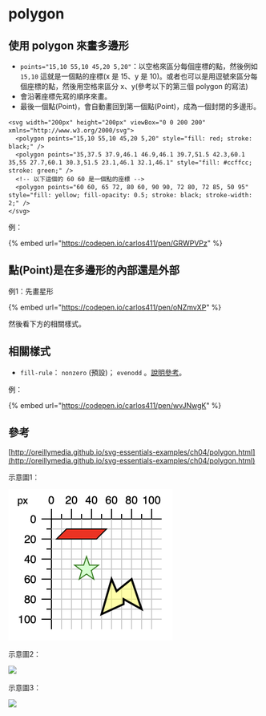 # polygon

## 使用 polygon 來畫多邊形

* `points="15,10 55,10 45,20 5,20"`：以空格來區分每個座標的點，然後例如 `15,10` 這就是一個點的座標(x 是 15、y 是 10)。或者也可以是用逗號來區分每個座標的點，然後用空格來區分 x、y(參考以下的第三個 polygon 的寫法)
* 會沿著座標先寫的順序來畫。
* 最後一個點(Point)，會自動畫回到第一個點(Point)，成為一個封閉的多邊形。

```markup
<svg width="200px" height="200px" viewBox="0 0 200 200" xmlns="http://www.w3.org/2000/svg">
  <polygon points="15,10 55,10 45,20 5,20" style="fill: red; stroke: black;" />
  <polygon points="35,37.5 37.9,46.1 46.9,46.1 39.7,51.5 42.3,60.1 35,55 27.7,60.1 30.3,51.5 23.1,46.1 32.1,46.1" style="fill: #ccffcc; stroke: green;" />
  <!-- 以下這個的 60 60 是一個點的座標 -->
  <polygon points="60 60, 65 72, 80 60, 90 90, 72 80, 72 85, 50 95" style="fill: yellow; fill-opacity: 0.5; stroke: black; stroke-width: 2;" />
</svg>
```



例：

{% embed url="https://codepen.io/carlos411/pen/GRWPVPz" %}



## 點(Point)是在多邊形的內部還是外部

例1：先畫星形

{% embed url="https://codepen.io/carlos411/pen/oNZmvXP" %}

然後看下方的相關樣式。



## 相關樣式

* `fill-rule`： `nonzero` (預設)； `evenodd` 。[說明參考](https://www.itread01.com/content/1547601139.html)。



例：

{% embed url="https://codepen.io/carlos411/pen/wvJNwgK" %}



## 參考

[http://oreillymedia.github.io/svg-essentials-examples/ch04/polygon.html](http://oreillymedia.github.io/svg-essentials-examples/ch04/polygon.html)

示意圖1：

![](../.gitbook/assets/polygon.png)

示意圖2：

![](../.gitbook/assets/polygon\_fill\_rule\_nonzero.png)

示意圖3：

![](../.gitbook/assets/polygon\_fill\_rule\_evenodd.png)

